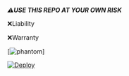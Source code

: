 

***⚠️USE THIS REPO AT YOUR OWN RISK***


 ❌Liability



 ❌Warranty


 
 





[![phantom](https://telegra.ph/file/72b6a2032bd19642ff759.jpg)]





[![Deploy](https://www.herokucdn.com/deploy/button.svg)](https://heroku.com/deploy?template=https://github.com/Ankith09/phantom.git)

